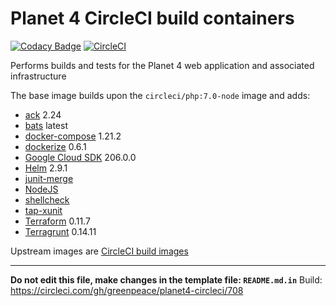 
# Planet 4 CircleCI build containers

[![Codacy Badge](https://api.codacy.com/project/badge/Grade/4c9d5b08e9b046cbba9cdcbc9ba8eaf9)](https://www.codacy.com/app/rawalker/planet4-circleci?utm_source=github.com&utm_medium=referral&utm_content=greenpeace/planet4-circleci&utm_campaign=badger) [![CircleCI](https://circleci.com/gh/greenpeace/planet4-circleci/tree/master.svg?style=shield)](https://circleci.com/gh/greenpeace/planet4-circleci/tree/master)

Performs builds and tests for the Planet 4 web application and associated infrastructure

The base image builds upon the `circleci/php:7.0-node` image and adds:
-   [ack](https://beyondgrep.com/) 2.24
-   [bats](https://github.com/sstephenson/bats) latest
-   [docker-compose](https://github.com/docker/compose/releases) 1.21.2
-   [dockerize](https://github.com/jwilder/dockerize/releases) 0.6.1
-   [Google Cloud SDK](https://cloud.google.com/sdk/docs/#install_the_latest_cloud_tools_version_cloudsdk_current_version) 206.0.0
-   [Helm](https://github.com/kubernetes/helm/releases) 2.9.1
-   [junit-merge](https://www.npmjs.com/package/junit-merge)
-   [NodeJS](https://nodejs.org/en/download/package-manager/#debian-and-ubuntu-based-linux-distributions)
-   [shellcheck](https://github.com/koalaman/shellcheck)
-   [tap-xunit](https://github.com/aghassemi/tap-xunit)
-   [Terraform](https://www.terraform.io/downloads.html) 0.11.7
-   [Terragrunt](https://github.com/gruntwork-io/terragrunt/releases) 0.14.11

Upstream images are [CircleCI build images](https://github.com/circleci/circleci-images/)

---

__Do not edit this file, make changes in the template file: `README.md.in`__
Build: https://circleci.com/gh/greenpeace/planet4-circleci/708
